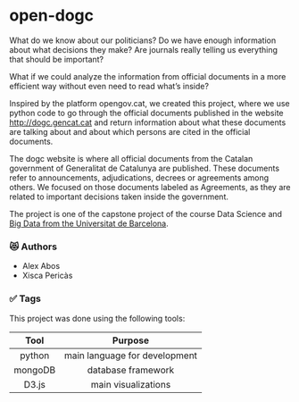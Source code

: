 # open-dogc

What do we know about our politicians? Do we have enough information about what decisions they make? Are journals really telling us everything that should be important?

What if we could analyze the information from official documents in a more efficient way without even need to read what’s inside?

Inspired by the platform opengov.cat, we created this project, where we use python code to go through the official documents published in the website http://dogc.gencat.cat and return information about what these documents are talking about and about which persons are cited in the official documents.

The dogc website is where all official documents from the Catalan government of Generalitat de Catalunya are published. These documents refer to announcements, adjudications, decrees or agreements among others. We focused on those documents labeled as Agreements, as they are related to important decisions taken inside the government.

The project is one of the capstone project of the course Data Science and [Big Data from the Universitat de Barcelona](https://www.ub.edu/web/ub/es/estudis/oferta_formativa/masters_propis/fitxa/I/201911632/index.html).

### 😻 Authors

- Alex Abos
- Xisca Pericàs

### ✅ Tags

This project was done using the following tools:

| Tool 	| Purpose 	|
|:----:	|:-------:	|
|   python   	|  main language for development        	|
|   mongoDB   	|  database framework        	|
|   D3.js   	|  main visualizations        	|
